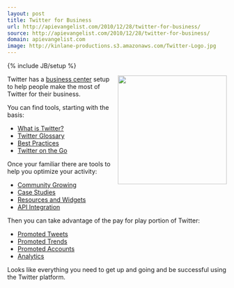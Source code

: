 ```yaml
---
layout: post
title: Twitter for Business
url: http://apievangelist.com/2010/12/28/twitter-for-business/
source: http://apievangelist.com/2010/12/28/twitter-for-business/
domain: apievangelist.com
image: http://kinlane-productions.s3.amazonaws.com/Twitter-Logo.jpg
---
```

{% include JB/setup %}<p><img src="http://kinlane-productions.s3.amazonaws.com/Twitter-Logo.jpg" alt="" width="250" align="right" />Twitter has a <a href="http://business.twitter.com/">business center</a> setup to help people make the most of Twitter for their business.<p></p>
You can find tools, starting with the basis:
<ul class="mainlist">
	<li><a href="http://business.twitter.com/basics/what-is-twitter">What is Twitter?</a></li>
	<li><a href="http://business.twitter.com/basics/glossary">Twitter Glossary</a></li>
	<li><a href="http://business.twitter.com/basics/best-practices">Best Practices</a></li>
	<li><a href="http://business.twitter.com/basics/mobile">Twitter on the Go</a></li>
</ul>
Once your familiar there are tools to help you optimize your activity:
<ul class="mainlist">
	<li><a href="http://business.twitter.com/optimize/community-growing">Community Growing</a></li>
	<li><a href="http://business.twitter.com/optimize/case-studies">Case Studies</a></li>
	<li><a href="http://business.twitter.com/optimize/resources">Resources and Widgets</a></li>
	<li><a href="http://business.twitter.com/optimize/api">API Integration</a></li>
</ul>
Then you can take advantage of the pay for play portion of Twitter:
<ul class="mainlist">
	<li><a href="http://business.twitter.com/advertise/promoted-tweets">Promoted Tweets</a></li>
	<li><a href="http://business.twitter.com/advertise/promoted-trends">Promoted Trends</a></li>
	<li><a href="http://business.twitter.com/advertise/promoted-accounts">Promoted Accounts</a></li>
	<li><a href="http://business.twitter.com/advertise/analytics">Analytics</a></li>
</ul>
Looks like everything you need to get up and going and be successful using the Twitter platform.</p>
